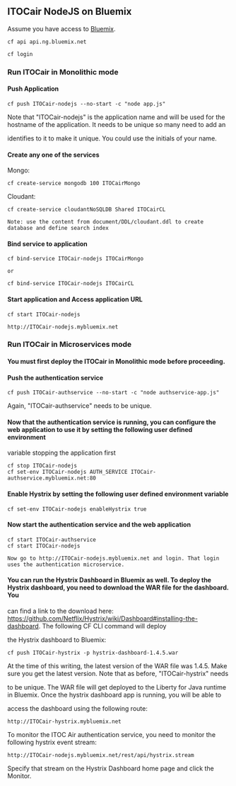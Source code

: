 ## ITOCair NodeJS on Bluemix 

Assume you have access to [Bluemix](https://console.ng.bluemix.net). 

	cf api api.ng.bluemix.net
	
	cf login

### Run ITOCair in Monolithic mode


#### Push Application

	cf push ITOCair-nodejs --no-start -c "node app.js"

Note that "ITOCair-nodejs" is the application name and will be used for the hostname of the application. It needs to be unique so many need to add an 

identifies to it to make it unique. You could use the initials of your name.
		

#### Create any one of the services
	   
Mongo: 

	cf create-service mongodb 100 ITOCairMongo
   			
Cloudant:

	cf create-service cloudantNoSQLDB Shared ITOCairCL

	Note: use the content from document/DDL/cloudant.ddl to create database and define search index 

#### Bind service to application
	
	cf bind-service ITOCair-nodejs ITOCairMongo
	
	or
	
	cf bind-service ITOCair-nodejs ITOCairCL


#### Start application and Access application URL
	
	cf start ITOCair-nodejs
	
	http://ITOCair-nodejs.mybluemix.net	


### Run ITOCair in Microservices mode

#### You must first deploy the ITOCair in Monolithic mode before proceeding.

#### Push the authentication service

	cf push ITOCair-authservice --no-start -c "node authservice-app.js"

Again, "ITOCair-authservice" needs to be unique.

#### Now that the authentication service is running, you can configure the web application to use it by setting the following user defined environment 

variable stopping the application first


	cf stop ITOCair-nodejs
	cf set-env ITOCair-nodejs AUTH_SERVICE ITOCair-authservice.mybluemix.net:80

#### Enable Hystrix by setting the following user defined environment variable

	cf set-env ITOCair-nodejs enableHystrix true

#### Now start the authentication service and the web application


	cf start ITOCair-authservice
	cf start ITOCair-nodejs

	Now go to http://ITOCair-nodejs.mybluemix.net and login. That login uses the authentication microservice.

#### You can run the Hystrix Dashboard in Bluemix as well. To deploy the Hystrix dashboard, you need to download the WAR file for the dashboard. You
can find a link to the download here: https://github.com/Netflix/Hystrix/wiki/Dashboard#installing-the-dashboard. The following CF CLI command will deploy 

the Hystrix dashboard to Bluemix:

	cf push ITOCair-hystrix -p hystrix-dashboard-1.4.5.war

At the time of this writing, the latest version of the WAR file was 1.4.5. Make sure you get the latest version. Note that as before, "ITOCair-hystrix" needs 

to be unique. The WAR file will get deployed to the Liberty for Java runtime in Bluemix. Once the hystrix dashboard app is running, you will be able to 

access the dashboard using the following route:

	http://ITOCair-hystrix.mybluemix.net

To monitor the ITOC Air authentication service, you need to monitor the following hystrix event stream:

	http://ITOCair-nodejs.mybluemix.net/rest/api/hystrix.stream

Specify that stream on the Hystrix Dashboard home page and click the Monitor.
